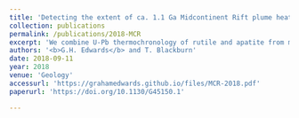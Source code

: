 ```yaml
---
title: 'Detecting the extent of ca. 1.1 Ga Midcontinent Rift plume heating using U-Pb thermochronology of the lower crust'
collection: publications
permalink: /publications/2018-MCR
excerpt: 'We combine U-Pb thermochronology of rutile and apatite from middle-to-lower crustal xenoliths form an Attawapiskat kimberlite with paired crustal thermal and Pb-production diffusion models to ascertain the timescales of plume heating beneath the Superior Craton in midwestern Canada. <i>Thermochronologic data are best fit by model simulations in which the Attawapiskat lithosphere experienced a ca. 1.1 Ga heating event triggered by partial lithosphere removal and mantle temperatures >200 °C in excess of that of ambient mantle, consistent with a model of ∼100 m.y. plume head residence beneath the Attawapiskat region.</i>'
authors: '<b>G.H. Edwards</b> and T. Blackburn'
date: 2018-09-11
year: 2018
venue: 'Geology'
accessurl: 'https://grahamedwards.github.io/files/MCR-2018.pdf'
paperurl: 'https://doi.org/10.1130/G45150.1'

---
```

